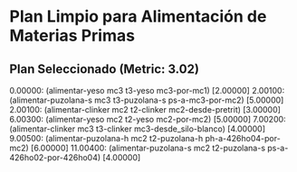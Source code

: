 # Plan Limpio para Alimentación de Materias Primas

## Plan Seleccionado (Metric: 3.02)

0.00000: (alimentar-yeso mc3 t3-yeso mc3-por-mc1) [2.00000]
2.00100: (alimentar-puzolana-s mc3 t3-puzolana-s ps-a-mc3-por-mc2) [5.00000]
2.00100: (alimentar-clinker mc2 t2-clinker mc2-desde-pretrit) [3.00000]
6.00300: (alimentar-yeso mc2 t2-yeso mc2-por-mc2) [5.00000]
7.00200: (alimentar-clinker mc3 t3-clinker mc3-desde_silo-blanco) [4.00000]
9.00500: (alimentar-puzolana-h mc2 t2-puzolana-h ph-a-426ho04-por-mc2) [6.00000]
11.00400: (alimentar-puzolana-s mc2 t2-puzolana-s ps-a-426ho02-por-426ho04) [4.00000]